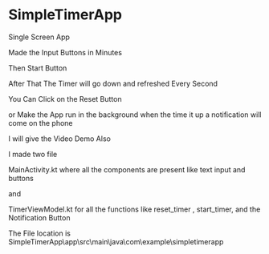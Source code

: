 # SimpleTimerApp
Single Screen App

Made the Input Buttons in Minutes

Then Start Button 

After That The Timer will go down and refreshed Every Second

You Can Click on the Reset Button

or Make the App run in the background when the time it up a notification will come on the phone 

I will give the Video Demo Also

I made two file 

MainActivity.kt where all the components are present like text input and buttons

and 

TimerViewModel.kt for all the functions like reset_timer , start_timer, and the Notification Button

The File location is SimpleTimerApp\app\src\main\java\com\example\simpletimerapp
